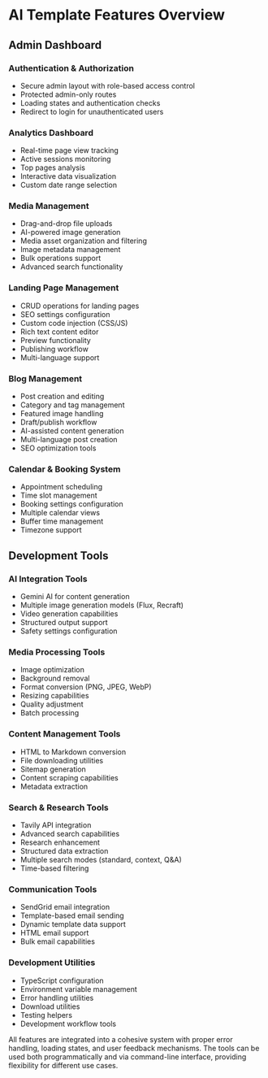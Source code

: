 # AI Template Features Overview

## Admin Dashboard

### Authentication & Authorization
- Secure admin layout with role-based access control
- Protected admin-only routes
- Loading states and authentication checks
- Redirect to login for unauthenticated users

### Analytics Dashboard
- Real-time page view tracking
- Active sessions monitoring
- Top pages analysis
- Interactive data visualization
- Custom date range selection

### Media Management
- Drag-and-drop file uploads
- AI-powered image generation
- Media asset organization and filtering
- Image metadata management
- Bulk operations support
- Advanced search functionality

### Landing Page Management
- CRUD operations for landing pages
- SEO settings configuration
- Custom code injection (CSS/JS)
- Rich text content editor
- Preview functionality
- Publishing workflow
- Multi-language support

### Blog Management
- Post creation and editing
- Category and tag management
- Featured image handling
- Draft/publish workflow
- AI-assisted content generation
- Multi-language post creation
- SEO optimization tools

### Calendar & Booking System
- Appointment scheduling
- Time slot management
- Booking settings configuration
- Multiple calendar views
- Buffer time management
- Timezone support

## Development Tools

### AI Integration Tools
- Gemini AI for content generation
- Multiple image generation models (Flux, Recraft)
- Video generation capabilities
- Structured output support
- Safety settings configuration

### Media Processing Tools
- Image optimization
- Background removal
- Format conversion (PNG, JPEG, WebP)
- Resizing capabilities
- Quality adjustment
- Batch processing

### Content Management Tools
- HTML to Markdown conversion
- File downloading utilities
- Sitemap generation
- Content scraping capabilities
- Metadata extraction

### Search & Research Tools
- Tavily API integration
- Advanced search capabilities
- Research enhancement
- Structured data extraction
- Multiple search modes (standard, context, Q&A)
- Time-based filtering

### Communication Tools
- SendGrid email integration
- Template-based email sending
- Dynamic template data support
- HTML email support
- Bulk email capabilities

### Development Utilities
- TypeScript configuration
- Environment variable management
- Error handling utilities
- Download utilities
- Testing helpers
- Development workflow tools

All features are integrated into a cohesive system with proper error handling, loading states, and user feedback mechanisms. The tools can be used both programmatically and via command-line interface, providing flexibility for different use cases.
